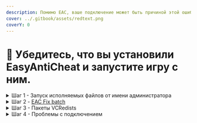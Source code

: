 ```yaml
---
description: Помимо EAC, ваше подключение может быть причиной этой ошибки.
cover: ../.gitbook/assets/redtext.png
coverY: 0
---
```


# 🔘 Убедитесь, что вы установили EasyAntiCheat и запустите игру с ним.

<details>

<summary>Шаг 1 - Запуск исполняемых файлов от имени администратора</summary>

Попробуйте запустить `BattleBitEAC.exe` или `EasyAntiCheat.exe` (расположены в папке с игрой) от имени администратора.

1. Нажмите ПКМ по игре, затем "Управление" и "Просмотреть локальные файлы".

<img src="../.gitbook/assets/browse.png" alt="" data-size="original">

2. Нажмите ПКМ по исполняемому файлу, затем "Запуск от имени администратора".

<img src="../.gitbook/assets/runasadmin.png" alt="" data-size="original">

</details>

<details>

<summary>Шаг 2 - <a href="https://github.com/livingflore/BattleBitEACFix/releases">EAC Fix batch</a></summary>

1. Перейдите на [страницу релизов](https://github.com/livingflore/BattleBitEACFix/releases).
2. Скачайте `BattleBitEACFix.bat`.
3. Запустите его. Если SmartScreen предотвратит запуск файла, нажмите "Подробнее" и "Выполнить в любом случае".
4. После того, как скрипт закончит работу, вы должны увидеть текст как показано ниже. Нажмите Y, чтобы перезагрузить компьютер.

<img src="../.gitbook/assets/batchoutput.png" alt="" data-size="original">

</details>

<details>

<summary>Шаг 3 -  Пакеты VCRedists</summary>

Убедитесь, что **оба** пакета VCRedist установлены правильно - [x86](https://aka.ms/vs/17/release/vc\_redist.x86.exe) и [x64](https://aka.ms/vs/17/release/vc\_redist.x64.exe). Когда вы запустите установщик, вы должны увидеть 3 кнопки - "Исправить", "Удалить" и "Закрыть". Если вы их не наблюдаете - продолжайте установку.

<img src="../.gitbook/assets/vcredistx64.png" alt="" data-size="original"><img src="../.gitbook/assets/vcredistx86.png" alt="" data-size="original">

</details>

<details>

<summary>Шаг 4 - Проблемы с подключением</summary>

Эта проблема так же может возникнуть, если у вас нестабильное подключение / Steam лежит / вы не можете подключиться к серверам EAC или серверам BattleBit.

1. Проверьте, включен ли у вас режим "Не в сети" в Steam.
2. Выключите защиту от вирусов и файрвол если вы используете сторонний антивирус (Касперский, Аваст и т.д.).
3. Попробуйте раздать мобильный интернет чтобы проверить, исчезнет ли эта проблема. Если у вас нет мобильного интернета или возможности его раздать, перейдите к следующему шагу.
4. Используйте любой **приватный** VPN или [Cloudflare WARP](https://install.appcenter.ms/orgs/cloudflare/apps/1.1.1.1-windows-1/distribution\_groups/release).

</details>
